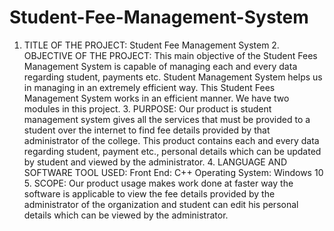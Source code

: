 # Student-Fee-Management-System
1. TITLE OF THE PROJECT:     Student Fee Management System  2. OBJECTIVE OF THE PROJECT:     This main objective of the Student Fees Management System is capable of managing each and every data regarding student, payments etc. Student Management System helps us in managing in an extremely efficient way. This Student Fees Management System works in an efficient manner. We have two modules in this project.    3. PURPOSE:    Our product is student management system gives all the services that must be provided to a student over the internet to find fee details provided by that administrator of the college. This product contains each and every data regarding student, payment etc., personal details which can be updated by student   and viewed by the administrator.  4. LANGUAGE AND SOFTWARE TOOL USED: Front End: C++ Operating System: Windows 10  5. SCOPE:      Our product usage makes work done at faster way the software is applicable to view the fee details provided by the administrator of the organization and student can edit his personal details which can be viewed by the administrator.
